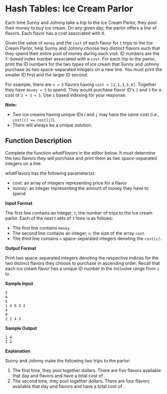 # Hash Tables: Ice Cream Parlor
Each time Sunny and Johnny take a trip to the Ice Cream Parlor, they pool their money to buy ice cream. On any given day, the parlor offers a line of flavors. Each flavor has a cost associated with it.

Given the value of `money` and the `cost` of each flavor for `t` trips to the Ice Cream Parlor, help Sunny and Johnny choose two  _distinct_  flavors such that they spend their entire pool of money during each visit. ID numbers are the  _1- based_  index number associated with a `cost`. For each trip to the parlor, print the ID numbers for the two types of ice cream that Sunny and Johnny purchase as two space-separated integers on a new line. You must print the smaller ID first and the larger ID second.

For example, there are `n = 5` flavors having `cost = [2,1,3,5,6]`. Together they have `money = 5` to spend. They would purchase flavor ID's `1` and `3` for a cost of `2 + 3 = 5`. Use `1` based indexing for your response.

**Note:**
-   Two ice creams having unique IDs *i* and `j` may have the same cost (i.e., `cost[i] == cost[j]`).
-   There will always be a unique solution.

## **Function Description**

Complete the function  _whatFlavors_  in the editor below. It must determine the two flavors they will purchase and print them as two space-separated integers on a line.

whatFlavors has the following parameter(s):

-   _cost_: an array of integers representing price for a flavor
-   _money_: an integer representing the amount of money they have to spend

**Input Format**

The first line contains an integer, `t`, the number of trips to the ice cream parlor.
Each of the next *t* sets of `3` lines is as follows:
-   The first line contains `money`.
-   The second line contains an integer, `n`, the size of the array `cost`.
-   The third line contains `n` space-separated integers denoting the `cost[i]`.

**Output Format**

Print two space-separated integers denoting the respective indices for the two distinct flavors they choose to purchase in ascending order. Recall that each ice cream flavor has a unique ID number in the inclusive range from `1` to .

**Sample Input**

```
2
4
5
1 4 5 3 2
4
4
2 2 4 3

```

**Sample Output**

```
1 4
1 2

```

**Explanation**

Sunny and Johnny make the following two trips to the parlor:

1.  The first time, they pool together  dollars. There are five flavors available that day and flavors  and  have a total cost of  .
2.  The second time, they pool together  dollars. There are four flavors available that day and flavors  and  have a total cost of  .
<!--stackedit_data:
eyJoaXN0b3J5IjpbLTE4NjU5NjcxMjQsLTE1Nzg4OTI0OTddfQ
==
-->